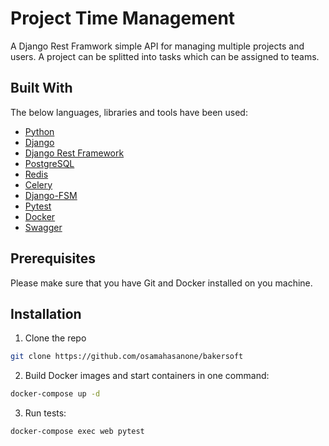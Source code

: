 # Project Time Management

A Django Rest Framwork simple API for managing multiple projects and users. A project can be splitted into tasks which can be assigned to teams.

## Built With

The below languages, libraries and tools have been used:
* [Python](https://www.python.org/)
* [Django](https://www.djangoproject.com/)
* [Django Rest Framework](https://www.django-rest-framework.org/)
* [PostgreSQL](https://www.mysql.com/)
* [Redis](https://redis.io/)
* [Celery](https://docs.celeryq.dev/en/stable/getting-started/introduction.html)
* [Django-FSM](https://pypi.org/project/django-fsm/1.6.0/)
* [Pytest](https://docs.pytest.org/en/6.2.x/)
* [Docker](https://www.docker.com/)
* [Swagger](https://swagger.io/)

## Prerequisites

Please make sure that you have Git and Docker installed on you machine.

## Installation

1.  Clone the repo

```sh
git clone https://github.com/osamahasanone/bakersoft
```

2. Build Docker images and start containers in one command:

```sh
docker-compose up -d
```

3. Run tests:

```sh
docker-compose exec web pytest
```
